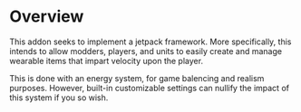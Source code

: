 # Overview

This addon seeks to implement a jetpack framework. More specifically, this intends to allow modders, players, and units to easily create and manage wearable items that impart velocity upon the player.

This is done with an energy system, for game balencing and realism purposes. However, built-in customizable settings can nullify the impact of this system if you so wish.